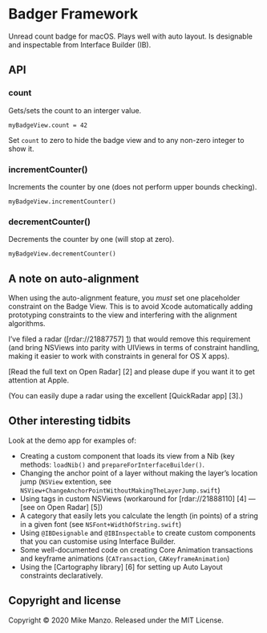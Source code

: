 # Badger Framework

Unread count badge for macOS. Plays well with auto layout. Is designable and inspectable from Interface Builder (IB).

## API

### count

Gets/sets the count to an interger value.

	myBadgeView.count = 42

Set ```count``` to zero to hide the badge view and to any non-zero integer to show it.

### incrementCounter()

Increments the counter by one (does not perform upper bounds checking).

	myBadgeView.incrementCounter()

### decrementCounter()

Decrements the counter by one (will stop at zero).

	myBadgeView.decrementCounter()

## A note on auto-alignment

When using the auto-alignment feature, you *must* set one placeholder constraint on the Badge View. This is to avoid Xcode automatically adding prototyping constraints to the view and interfering with the alignment algorithms.

I’ve filed a radar ([rdar://21887757] [1]) that would remove this requirement (and bring NSViews into parity with UIViews in terms of constraint handling, making it easier to work with constraints in general for OS X apps).

[Read the full text on Open Radar] [2] and please dupe if you want it to get attention at Apple.

(You can easily dupe a radar using the excellent [QuickRadar app] [3].)

## Other interesting tidbits

Look at the demo app for examples of:

  * Creating a custom component that loads its view from a Nib (key methods: ```loadNib()``` and ```prepareForInterfaceBuilder()```.
  * Changing the anchor point of a layer without making the layer’s location jump (```NSView``` extention, see ```NSView+ChangeAnchorPointWithoutMakingTheLayerJump.swift```)
  * Using tags in custom NSViews (workaround for [rdar://21888110] [4] — [see on Open Radar] [5])
  * A category that easily lets you calculate the length (in points) of a string in a given font (see ```NSFont+WidthOfString.swift```)
  * Using ```@IBDesignable``` and ```@IBInspectable``` to create custom components that you can customise using Interface Builder.
  * Some well-documented code on creating Core Animation transactions and keyframe animations (```CATransaction```, ```CAKeyframeAnimation```)
  * Using the [Cartography library] [6] for setting up Auto Layout constraints declaratively.

## Copyright and license

Copyright © 2020 Mike Manzo. Released under the MIT License.

[1]: https://github.com/robb/Cartography
